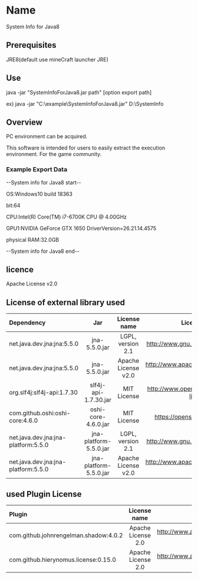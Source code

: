 Name
====
System Info for Java8

## Prerequisites
JRE8(default use mineCraft launcher JRE)

## Use

java -jar "SystemInfoForJava8.jar path" [option export path]

ex) java -jar "C:\example\SystemInfoForJava8.jar" D:\SystemInfo

## Overview
PC environment can be acquired.

This software is intended for users to easily extract the execution environment.
For the game community.
### Example Export Data
--System info for Java8 start--

OS:Windows10 build 18363

bit:64

CPU:Intel(R) Core(TM) i7-6700K CPU @ 4.00GHz

GPU1:NVIDIA GeForce GTX 1650 DriverVersion=26.21.14.4575

physical RAM:32.0GB

--System info for Java8 end--


## licence
Apache License v2.0
## License of external library used

| Dependency | Jar | License name |License text URL|
|:-----------|:------------:|:------------:|:------------:|
| net.java.dev.jna:jna:5.5.0|jna-5.5.0.jar|LGPL, version 2.1|http://www.gnu.org/licenses/licenses.html|
| net.java.dev.jna:jna:5.5.0|jna-5.5.0.jar|Apache License v2.0|http://www.apache.org/licenses/LICENSE-2.0.txt|
|org.slf4j:slf4j-api:1.7.30|slf4j-api-1.7.30.jar|MIT License|http://www.opensource.org/licenses/mit-license.php|
|com.github.oshi:oshi-core:4.6.0|oshi-core-4.6.0.jar|MIT License|https://opensource.org/licenses/MIT|
|net.java.dev.jna:jna-platform:5.5.0|jna-platform-5.5.0.jar|LGPL, version 2.1|http://www.gnu.org/licenses/licenses.html|
|net.java.dev.jna:jna-platform:5.5.0|jna-platform-5.5.0.jar|Apache License v2.0|http://www.apache.org/licenses/LICENSE-2.0.txt|


## used Plugin License
| Plugin | License name |License text URL|
|:----|:----:|:----:|
|com.github.johnrengelman.shadow:4.0.2|Apache License 2.0|http://www.apache.org/licenses/LICENSE-2.0.txt|
|com.github.hierynomus.license:0.15.0|Apache License 2.0|http://www.apache.org/licenses/LICENSE-2.0.txt|
